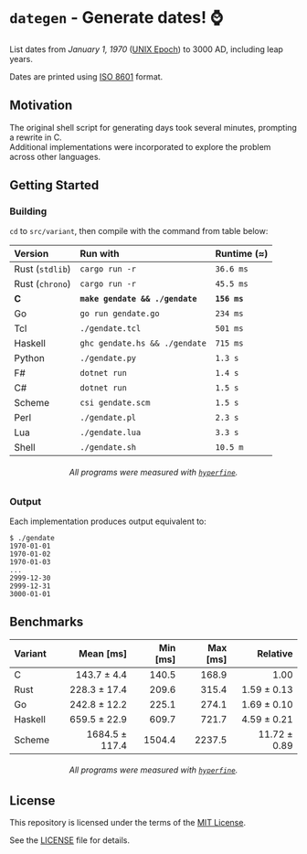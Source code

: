# `dategen` - Generate dates! ⌚️

List dates from *January 1, 1970* ([UNIX Epoch]) to 3000 AD, including leap years.

Dates are printed using [ISO 8601] format.

## Motivation

The original shell script for generating days took several minutes,
prompting a rewrite in C.  
Additional implementations were incorporated to explore the problem across
other languages.

## Getting Started

### Building

`cd` to `src/variant`, then compile with the command from table below:

<div align="center">

| Version         | Run with                        | Runtime (≈)  |
| :-------------- | :------------------------------ | :----------- |
| Rust (`stdlib`) | `cargo run -r`                  | `36.6 ms`    |
| Rust (`chrono`) | `cargo run -r`                  | `45.5 ms`    |
| **C**           | **`make gendate && ./gendate`** | **`156 ms`** |
| Go              | `go run gendate.go`             | `234 ms`     |
| Tcl             | `./gendate.tcl`                 | `501 ms`     |
| Haskell         | `ghc gendate.hs && ./gendate`   | `715 ms`     |
| Python          | `./gendate.py`                  | `1.3 s`      |
| F#              | `dotnet run`                    | `1.4 s`      |
| C#              | `dotnet run`                    | `1.5 s`      |
| Scheme          | `csi gendate.scm`               | `1.5 s`      |
| Perl            | `./gendate.pl`                  | `2.3 s`      |
| Lua             | `./gendate.lua`                 | `3.3 s`      |
| Shell           | `./gendate.sh`                  | `10.5 m`     |

###### All programs were measured with [`hyperfine`].

</div>

### Output

Each implementation produces output equivalent to:
```console
$ ./gendate
1970-01-01
1970-01-02
1970-01-03
...
2999-12-30
2999-12-31
3000-01-01
```

## Benchmarks

<div align="center">

| Variant |      Mean [ms] | Min [ms] | Max [ms] |     Relative |
| :------ | -------------: | -------: | -------: | -----------: |
| C       |    143.7 ± 4.4 |    140.5 |    168.9 |         1.00 |
| Rust    |   228.3 ± 17.4 |    209.6 |    315.4 |  1.59 ± 0.13 |
| Go      |   242.8 ± 12.2 |    225.1 |    274.1 |  1.69 ± 0.10 |
| Haskell |   659.5 ± 22.9 |    609.7 |    721.7 |  4.59 ± 0.21 |
| Scheme  | 1684.5 ± 117.4 |   1504.4 |   2237.5 | 11.72 ± 0.89 |

###### All programs were measured with [`hyperfine`].

</div>

## License

This repository is licensed under the terms of the [MIT License].
   
See the [LICENSE](LICENSE) file for details.

[ISO 8601]:    https://en.wikipedia.org/wiki/ISO_8601
[UNIX Epoch]:  https://en.wikipedia.org/wiki/Unix_time
[MIT License]: https://opensource.org/license/mit/
[`hyperfine`]: https://github.com/sharkdp/hyperfine
